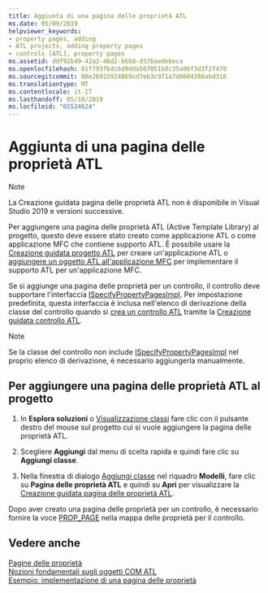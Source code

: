 ```yaml
---
title: Aggiunta di una pagina delle proprietà ATL
ms.date: 05/09/2019
helpviewer_keywords:
- property pages, adding
- ATL projects, adding property pages
- controls [ATL], property pages
ms.assetid: ddf92b49-42a2-46d2-b6b8-d37baedebeca
ms.openlocfilehash: 81f793fbdc6d9dda567051b8c35a96f3d3f2f470
ms.sourcegitcommit: 00e26915924869cd7eb3c971a7d0604388abd316
ms.translationtype: MT
ms.contentlocale: it-IT
ms.lasthandoff: 05/10/2019
ms.locfileid: "65524624"
---
```

# <a name="adding-an-atl-property-page"></a>Aggiunta di una pagina delle proprietà ATL

> [!NOTE] 
> La Creazione guidata pagina delle proprietà ATL non è disponibile in Visual Studio 2019 e versioni successive.

Per aggiungere una pagina delle proprietà ATL (Active Template Library) al progetto, questo deve essere stato creato come applicazione ATL o come applicazione MFC che contiene supporto ATL. È possibile usare la [Creazione guidata progetto ATL](../../atl/reference/atl-project-wizard.md) per creare un'applicazione ATL o [aggiungere un oggetto ATL all'applicazione MFC](../../mfc/reference/adding-atl-support-to-your-mfc-project.md) per implementare il supporto ATL per un'applicazione MFC.

Se si aggiunge una pagina delle proprietà per un controllo, il controllo deve supportare l'interfaccia [ISpecifyPropertyPagesImpl](../../atl/reference/ispecifypropertypagesimpl-class.md). Per impostazione predefinita, questa interfaccia è inclusa nell'elenco di derivazione della classe del controllo quando si [crea un controllo ATL](../../atl/reference/adding-an-atl-control.md) tramite la [Creazione guidata controllo ATL](../../atl/reference/atl-control-wizard.md).

> [!NOTE]
> Se la classe del controllo non include [ISpecifyPropertyPagesImpl](../../atl/reference/ispecifypropertypagesimpl-class.md) nel proprio elenco di derivazione, è necessario aggiungerla manualmente.

## <a name="to-add-an-atl-property-page-to-your-project"></a>Per aggiungere una pagina delle proprietà ATL al progetto

1. In **Esplora soluzioni** o [Visualizzazione classi](/visualstudio/ide/viewing-the-structure-of-code) fare clic con il pulsante destro del mouse sul progetto cui si vuole aggiungere la pagina delle proprietà ATL.

1. Scegliere **Aggiungi** dal menu di scelta rapida e quindi fare clic su **Aggiungi classe**.

1. Nella finestra di dialogo [Aggiungi classe](../../ide/add-class-dialog-box.md) nel riquadro **Modelli**, fare clic su **Pagina delle proprietà ATL** e quindi su **Apri** per visualizzare la [Creazione guidata pagina delle proprietà ATL](../../atl/reference/atl-property-page-wizard.md).

Dopo aver creato una pagina delle proprietà per un controllo, è necessario fornire la voce [PROP_PAGE](property-map-macros.md#prop_page) nella mappa delle proprietà per il controllo.

## <a name="see-also"></a>Vedere anche

[Pagine delle proprietà](../../atl/atl-com-property-pages.md)<br/>
[Nozioni fondamentali sugli oggetti COM ATL](../../atl/fundamentals-of-atl-com-objects.md)<br/>
[Esempio: implementazione di una pagina delle proprietà](../../atl/example-implementing-a-property-page.md)
